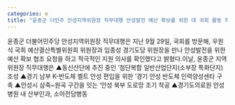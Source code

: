 ```yaml
---
categories: e
title: "윤종군 더민주 안성지역위원장 직무대행 안성발전 예산 확보를 위한 대 국회 활동 적극 전개"
---
```

윤종군 더불어민주당 안성지역위원장 직무대행은 지난 9월 29일, 국회를 방문해, 우원식 국회 예산결산특별위원회 위원장과 임종성 경기도당 위원장을 만나 안성발전을 위한 예산 확보 협조 요청을 하고 적극적인 지원 의사를 확인했다고 밝혔다.이날, 윤종군 지역위원장 직무대행은 ▲동신산단에 추진 중인 ‘첨단복합 일반산업단지(소부장 특화단지) 조성 ▲경기 남부 K-반도체 벨트 안성 편입을 위한 ’경기 안성 반도체 인력양성센타 구축 ▲안성시 삼죽~원곡 구간을 잇는 ‘안성 북부 도로망 조기 착공 ▲경기도의료원 안성병원 내 산부인과, 소아전담병동